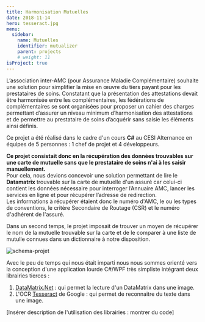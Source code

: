 ```yaml
---
title: Harmonisation Mutuelles
date: 2018-11-14
hero: tesseract.jpg
menu:
  sidebar:
    name: Mutuelles
    identifier: mutualizer
    parent: projects
    # weight: 11
isProject: true
---
```


L’association inter-AMC (pour Assurance Maladie Complémentaire) souhaite une solution pour simplifier la mise en œuvre du tiers payant pour les prestataires de soins. Constatant que la présentation des attestations devait être harmonisée entre les complémentaires, les fédérations de complémentaires se sont organisées pour proposer un cahier des charges permettant d’assurer un niveau minimum d’harmonisation des attestations et de permettre au prestataire de soins d’acquérir sans saisie les éléments ainsi définis. 

Ce projet a été réalisé dans le cadre d'un cours **C#** au CESI Alternance en équipes de 5 personnes : 1 chef de projet et 4 développeurs. 

**Ce projet consistait donc en la récupération des données trouvables sur une carte de mutuelle sans que le prestataire de soins n'ai à les saisir manuellement.**  
 Pour cela, nous devions concevoir une solution permettant de lire le **Datamatrix** trouvable sur la carte de mutuelle d'un assuré car celui-ci contient les données nécessaire pour interroger l’Annuaire AMC, lancer les services en ligne et pour récupérer l’adresse de redirection.  
Les informations à récupérer étaient donc le numéro d'AMC, le ou les types de conventions, le critère Secondaire de Routage (CSR) et le numéro d'adhérent de l'assuré.

Dans un second temps, le projet imposait de trouver un moyen de récupérer le nom de la mutuelle trouvable sur la carte et de le comparer à une liste de mutulle connues dans un dictionnaire à notre disposition.

![schema-projet](/assets/images/projects/mutualizer.png#center)

Avec le peu de temps qui nous était imparti nous nous sommes orienté vers la conception d'une application lourde C#/WPF très simpliste intégrant deux librairies tierces :
 1. [DataMatrix.Net](http://datamatrixnet.sourceforge.net/) : qui permet la lecture d'un DataMatrix dans une image.
 2. L'OCR [Tesseract](https://opensource.google/projects/tesseract) de Google : qui permet de reconnaitre du texte dans une image. 

[Insérer description de l'utilisation des librairies : montrer du code]